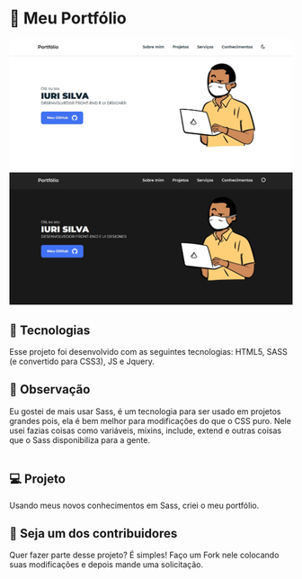 # 🦩 Meu Portfólio<br>

![Resultado final do projeto](image/resultado.jpg)
![Resultado final do projeto](image/resultado2.jpg)

## 🚀 Tecnologias<br>
Esse projeto foi desenvolvido com as seguintes tecnologias: HTML5, SASS (e convertido para CSS3), JS e Jquery.

## 🌳 Observação<br>
Eu gostei de mais usar Sass, é um tecnologia para ser usado em projetos grandes pois, ela é bem melhor para modificações do que o CSS puro. Nele usei fazias coisas como variáveis, mixins, include, extend e outras coisas que o Sass disponibiliza para a gente.<br><br>

## 💻 Projeto<br>
Usando meus novos conhecimentos em Sass, criei o meu portfólio.

## 🌈 Seja um dos contribuidores<br>
Quer fazer parte desse projeto? É simples!
Faço um Fork nele colocando suas modificações e depois mande uma solicitação.
